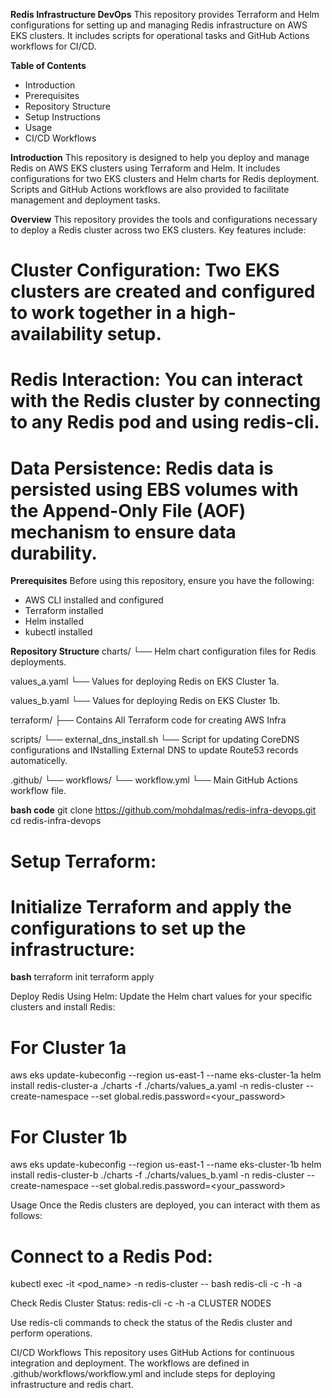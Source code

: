 

**Redis Infrastructure DevOps**
This repository provides Terraform and Helm configurations for setting up and managing Redis infrastructure on AWS EKS clusters. It includes scripts for operational tasks and GitHub Actions workflows for CI/CD.

**Table of Contents**
- Introduction
- Prerequisites
- Repository Structure
- Setup Instructions
- Usage
- CI/CD Workflows


**Introduction**
This repository is designed to help you deploy and manage Redis on AWS EKS clusters using Terraform and Helm. It includes configurations for two EKS clusters and Helm charts for Redis deployment. Scripts and GitHub Actions workflows are also provided to facilitate management and deployment tasks.

**Overview**
This repository provides the tools and configurations necessary to deploy a Redis cluster across two EKS clusters. Key features include:

# Cluster Configuration: Two EKS clusters are created and configured to work together in a high-availability setup.
# Redis Interaction: You can interact with the Redis cluster by connecting to any Redis pod and using redis-cli.
# Data Persistence: Redis data is persisted using EBS volumes with the Append-Only File (AOF) mechanism to ensure data durability.


**Prerequisites**
Before using this repository, ensure you have the following:

- AWS CLI installed and configured
- Terraform installed
- Helm installed
- kubectl installed

**Repository Structure**
charts/
    └── Helm chart configuration files for Redis deployments.

values_a.yaml
    └── Values for deploying Redis on EKS Cluster 1a.

values_b.yaml
    └── Values for deploying Redis on EKS Cluster 1b.

terraform/
    ├── Contains All Terraform code for creating AWS Infra

scripts/
    └── external_dns_install.sh
        └── Script for updating CoreDNS configurations and INstalling External DNS to update Route53 records automaticelly.

.github/
    └── workflows/
        └── workflow.yml
            └── Main GitHub Actions workflow file.


**bash code**
git clone https://github.com/mohdalmas/redis-infra-devops.git
cd redis-infra-devops

# Setup Terraform:
# Initialize Terraform and apply the configurations to set up the infrastructure:

**bash**
terraform init
terraform apply

Deploy Redis Using Helm:
Update the Helm chart values for your specific clusters and install Redis:

# For Cluster 1a
aws eks update-kubeconfig --region us-east-1 --name eks-cluster-1a
helm install redis-cluster-a ./charts -f ./charts/values_a.yaml -n redis-cluster --create-namespace --set global.redis.password=<your_password>

# For Cluster 1b
aws eks update-kubeconfig --region us-east-1 --name eks-cluster-1b
helm install redis-cluster-b ./charts -f ./charts/values_b.yaml -n redis-cluster --create-namespace --set global.redis.password=<your_password>

Usage
Once the Redis clusters are deployed, you can interact with them as follows:

# Connect to a Redis Pod:
kubectl exec -it <pod_name> -n redis-cluster -- bash
redis-cli -c -h <headless-service or any service> -a <password>

Check Redis Cluster Status:
redis-cli -c -h <headless-service or any service> -a <password> CLUSTER NODES

Use redis-cli commands to check the status of the Redis cluster and perform operations.


CI/CD Workflows
This repository uses GitHub Actions for continuous integration and deployment. The workflows are defined in .github/workflows/workflow.yml and include steps for deploying infrastructure and redis chart.


